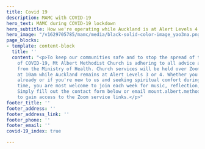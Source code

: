 ```yaml
---
title: Covid 19
description: MAMC with COVID-19
hero_text: MAMC during COVID-19 lockdown
hero_subtitle: How we're operating while Auckland is at Alert Levels 4 and 3
hero_image: "/v1629705785/mamc/media/black-solid-color-image_yao3na.png"
page_blocks:
- template: content-block
  title: ''
  content: "<p>To keep our communities safe and to stop the spread of the Delta variant
    of COVID-19, Mt Albert Methodist Church is adhering to all advice and direction
    from the Ministry of Health. Church services will be held over Zoom every Sunday
    at 10am while Auckland remains at Alert Levels 3 or 4. Whether you are a member
    already or if you're new to us and seeking spiritual comfort during this challenging
    time, you are most welcome to join each week for music, reflection, and connection.
    Simply fill out the contact form below or email mount.albert.methodist@xtra.co.nz
    to gain access to the Zoom service links.</p>"
footer_title: ''
footer_address: ''
footer_address_link: ''
footer_phone: ''
footer_email: ''
covid-19_index: true

---
```

